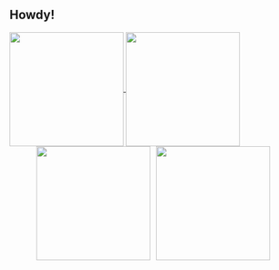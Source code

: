 ## Howdy!

<!--
**Chigiriq/Chigiriq** is a ✨ _special_ ✨ repository because its `README.md` (this file) appears on your GitHub profile.

Here are some ideas to get you started:

- 🔭 I’m currently working on ...
- 🌱 I’m currently learning ...
- 👯 I’m looking to collaborate on ...
- 🤔 I’m looking for help with ...
- 💬 Ask me about ...
- 📫 How to reach me: ...
- 😄 Pronouns: ...
- ⚡ Fun fact: ...
-->

<a href="https://github.com/anuraghazra/github-readme-stats">
  <img height=200 align="center" src="https://github-readme-stats.vercel.app/api?username=Chigiriq" />
</a>
<a href="https://github.com/anuraghazra/convoychat">
  <img height=200 align="center" src="https://github-readme-stats.vercel.app/api/top-langs/?username=Chigiriq&layout=compact" />
</a>
<br />
<div style="display: flex; justify-content: center; gap: 10px;">
  <a>
    <img height=200 align="center" src="http://github-profile-summary-cards.vercel.app/api/cards/most-commit-language?username=Chigiriq&theme=default"/>
  </a>
  <a>
    <img height=200 align="center" src="http://github-profile-summary-cards.vercel.app/api/cards/productive-time?username=Chigiriq&theme=default&utcOffset=8"/>
  </a>
</div>
<!--![Chigiriq's GitHub Repository Contribution stats](https://github-contributor-stats.vercel.app/api?username=Chigiriq) -->
